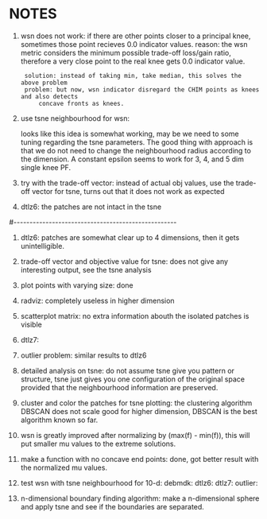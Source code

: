 NOTES
======

1. wsn does not work:
	if there are other points closer to a principal knee, sometimes those point recieves 0.0 
	indicator values. 
		reason: the wsn metric considers the minimum possible trade-off loss/gain ratio, 
			therefore a very close point to the real knee gets 0.0 indicator value.

		solution: instead of taking min, take median, this solves the above problem
		problem: but now, wsn indicator disregard the CHIM points as knees and also detects 
			concave fronts as knees.

2. use tsne neighbourhood for wsn:
		
	looks like this idea is somewhat working, may be we need to some tuning regarding the tsne
	parameters. The good thing with approach is that we do not need to change the neighbourhood
	radius according to the dimension. A constant epsilon seems to work for 3, 4, and 5 dim single
	knee PF.

3. try with the trade-off vector:
	instead of actual obj values, use the trade-off vector for tsne, turns out that it does not
	work as expected

4. dtlz6:
	the patches are not intact in the tsne 

#---------------------------------------------------

1. dtlz6:
	patches are somewhat clear up to 4 dimensions, then it gets unintelligible.

2. trade-off vector and objective value for tsne:
	does not give any interesting output, see the tsne analysis

3. plot points with varying size:
	done 

5. radviz:
	completely useless in higher dimension

6. scatterplot matrix:
	no extra information abouth the isolated patches is visible

4. dtlz7:

5. outlier problem:
	similar results to dtlz6

6. detailed analysis on tsne:
	do not assume tsne give you pattern or structure, tsne just gives you one configuration
	of the original space provided that the neighbourhood information are preserved.
	
7. cluster and color the patches for tsne plotting:
	the clustering algorithm DBSCAN does not scale good for higher dimension, DBSCAN
	is the best algorithm known so far.

8. wsn is greatly improved after normalizing by (max(f) - min(f)), this will put smaller mu values
	to the extreme solutions.

9. make a function with no concave end points:
	done, got better result with the normalized mu values.


10. test wsn with tsne neighbourhood for 10-d:
	debmdk:
	dtlz6:
	dtlz7:
	outlier:

11. n-dimensional boundary finding algorithm:
	make a n-dimensional sphere and apply tsne and see if the boundaries are
	separated.


		

